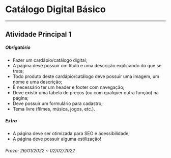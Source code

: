 # Catálogo Digital Básico

---

## Atividade Principal 1  

##### Obrigatório  

- Fazer um cardápio/catálogo digital;  
- A página deve possuir um título e uma descrição explicando do que se trata;  
- Todo produto deste cardápio/catálogo deve possuir uma imagem, um nome e uma descrição;  
- É necessário ter um header e footer com navegação;  
- Deve existir uma tabela de preços (ou com qualquer outra função) na página;  
- Deve possuir um formulário para cadastro;  
- Tema livre (filmes, música, jogos, etc.).  

##### Extra  

- A página deve ser otimizada para SEO e acessibilidade;  
- A página deve possuir alguma estilização!  

###### Prazo: 26/01/2022 ~ 02/02/2022  

